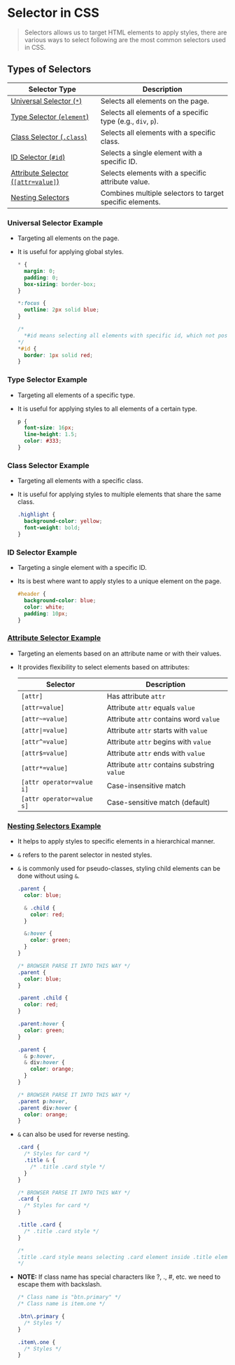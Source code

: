 # Selector in CSS

> Selectors allows us to target HTML elements to apply styles, there are various ways to select following are the most common selectors used in CSS.

## Types of Selectors

| Selector Type                                                      | Description                                                 |
| ------------------------------------------------------------------ | ----------------------------------------------------------- |
| [Universal Selector (`*`)](#universal-selector-example)            | Selects all elements on the page.                           |
| [Type Selector (`element`)](#type-selector-example)                | Selects all elements of a specific type (e.g., `div`, `p`). |
| [Class Selector (`.class`)](#class-selector-example)               | Selects all elements with a specific class.                 |
| [ID Selector (`#id`)](#id-selector-example)                        | Selects a single element with a specific ID.                |
| [Attribute Selector (`[attr=value]`)](#attribute-selector-example) | Selects elements with a specific attribute value.           |
| [Nesting Selectors](#nesting-selectors-example)                    | Combines multiple selectors to target specific elements.    |

### Universal Selector Example

- Targeting all elements on the page.
- It is useful for applying global styles.

  ```css
  * {
    margin: 0;
    padding: 0;
    box-sizing: border-box;
  }

  *:focus {
    outline: 2px solid blue;
  }

  /*
    *#id means selecting all elements with specific id, which not possible in HTML as id should be unique.  
  */
  *#id {
    border: 1px solid red;
  }
  ```

### Type Selector Example

- Targeting all elements of a specific type.
- It is useful for applying styles to all elements of a certain type.

  ```css
  p {
    font-size: 16px;
    line-height: 1.5;
    color: #333;
  }
  ```

### Class Selector Example

- Targeting all elements with a specific class.
- It is useful for applying styles to multiple elements that share the same class.

  ```css
  .highlight {
    background-color: yellow;
    font-weight: bold;
  }
  ```

### ID Selector Example

- Targeting a single element with a specific ID.
- Its is best where want to apply styles to a unique element on the page.

  ```css
  #header {
    background-color: blue;
    color: white;
    padding: 10px;
  }
  ```

### [Attribute Selector Example](../02_selectors/example/attribute.css)

- Targeting an elements based on an attribute name or with their values.
- It provides flexibility to select elements based on attributes:

  | Selector                  | Description                                 |
  | ------------------------- | ------------------------------------------- |
  | `[attr]`                  | Has attribute `attr`                        |
  | `[attr=value]`            | Attribute `attr` equals `value`             |
  | `[attr~=value]`           | Attribute `attr` contains word `value`      |
  | `[attr\|=value]`          | Attribute `attr` starts with `value`        |
  | `[attr^=value]`           | Attribute `attr` begins with `value`        |
  | `[attr$=value]`           | Attribute `attr` ends with `value`          |
  | `[attr*=value]`           | Attribute `attr` contains substring `value` |
  | `[attr operator=value i]` | Case-insensitive match                      |
  | `[attr operator=value s]` | Case-sensitive match (default)              |

### [Nesting Selectors Example](../02_selectors/example/nesting.css)

- It helps to apply styles to specific elements in a hierarchical manner.
- `&` refers to the parent selector in nested styles.
- `&` is commonly used for pseudo-classes, styling child elements can be done without using `&`.

  ```css
  .parent {
    color: blue;

    & .child {
      color: red;
    }

    &:hover {
      color: green;
    }
  }

  /* BROWSER PARSE IT INTO THIS WAY */
  .parent {
    color: blue;
  }

  .parent .child {
    color: red;
  }

  .parent:hover {
    color: green;
  }

  .parent {
    & p:hover,
    & div:hover {
      color: orange;
    }
  }

  /* BROWSER PARSE IT INTO THIS WAY */
  .parent p:hover,
  .parent div:hover {
    color: orange;
  }
  ```

- `&` can also be used for reverse nesting.

  ```css
  .card {
    /* Styles for card */
    .title & {
      /* .title .card style */
    }
  }

  /* BROWSER PARSE IT INTO THIS WAY */
  .card {
    /* Styles for card */
  }

  .title .card {
    /* .title .card style */
  }

  /* 
  .title .card style means selecting .card element inside .title element
  */
  ```

- **NOTE:** If class name has special characters like ?, ., #, etc. we need to escape them with backslash.

  ```css
  /* Class name is "btn.primary" */
  /* Class name is item.one */

  .btn\.primary {
    /* Styles */
  }

  .item\.one {
    /* Styles */
  }
  ```
